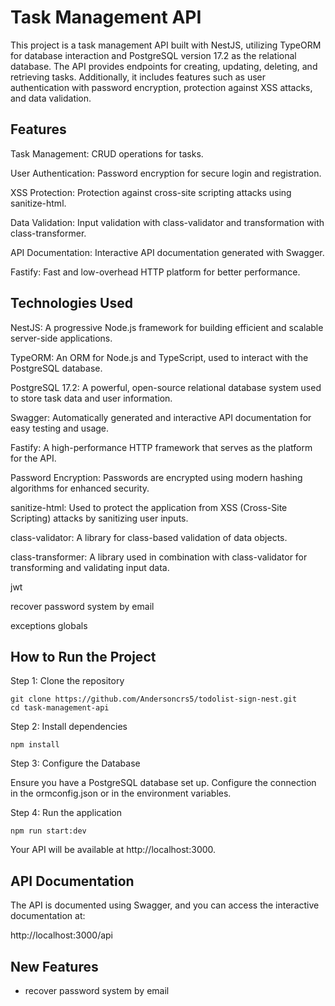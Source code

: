 # Task Management API

This project is a task management API built with NestJS, utilizing TypeORM for database interaction and PostgreSQL version 17.2 as the relational database. The API provides endpoints for creating, updating, deleting, and retrieving tasks. Additionally, it includes features such as user authentication with password encryption, protection against XSS attacks, and data validation.

## Features

Task Management: CRUD operations for tasks.

User Authentication: Password encryption for secure login and registration.

XSS Protection: Protection against cross-site scripting attacks using sanitize-html.

Data Validation: Input validation with class-validator and transformation with class-transformer.

API Documentation: Interactive API documentation generated with Swagger.

Fastify: Fast and low-overhead HTTP platform for better performance.

## Technologies Used

NestJS: A progressive Node.js framework for building efficient and scalable server-side applications.

TypeORM: An ORM for Node.js and TypeScript, used to interact with the PostgreSQL database.

PostgreSQL 17.2: A powerful, open-source relational database system used to store task data and user information.

Swagger: Automatically generated and interactive API documentation for easy testing and usage.

Fastify: A high-performance HTTP framework that serves as the platform for the API.

Password Encryption: Passwords are encrypted using modern hashing algorithms for enhanced security.

sanitize-html: Used to protect the application from XSS (Cross-Site Scripting) attacks by sanitizing user inputs.

class-validator: A library for class-based validation of data objects.

class-transformer: A library used in combination with class-validator for transforming and validating input data.

jwt 

recover password system by email

exceptions globals

## How to Run the Project

Step 1: Clone the repository

    git clone https://github.com/Andersoncrs5/todolist-sign-nest.git
    cd task-management-api

Step 2: Install dependencies

    npm install

Step 3: Configure the Database

Ensure you have a PostgreSQL database set up. Configure the connection in the ormconfig.json or in the environment variables.

Step 4: Run the application

    npm run start:dev
    
Your API will be available at http://localhost:3000.

## API Documentation
The API is documented using Swagger, and you can access the interactive documentation at:

http://localhost:3000/api

## New Features

- recover password system by email
